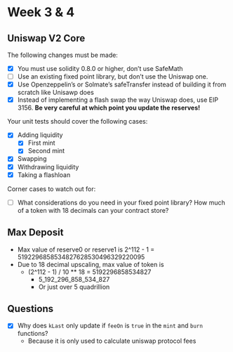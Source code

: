 # Week 3 & 4

## Uniswap V2 Core

The following changes must be made:
- [x] You must use solidity 0.8.0 or higher, don’t use SafeMath
- [ ] Use an existing fixed point library, but don’t use the Uniswap one.
- [x] Use Openzeppelin’s or Solmate’s safeTransfer instead of building it from scratch like Unisawp does
- [x] Instead of implementing a flash swap the way Uniswap does, use EIP 3156. **Be very careful at which point you update the reserves!**

Your unit tests should cover the following cases:
- [x] Adding liquidity
  - [x] First mint
  - [x] Second mint
- [x] Swapping
- [x] Withdrawing liquidity
- [x] Taking a flashloan

Corner cases to watch out for:
- [ ] What considerations do you need in your fixed point library? How much of a token with 18 decimals can your contract store?

## Max Deposit

- Max value of reserve0 or reserve1 is 2^112 - 1 = 5192296858534827628530496329220095
- Due to 18 decimal upscaling, max value of token is 
  - (2^112 - 1) / 10 ** 18 = 5192296858534827
    - 5_192_296_858_534_827
    - Or just over 5 quadrillion

## Questions

- [x] Why does `kLast` only update if `feeOn` is `true` in the `mint` and `burn` functions?
  - Because it is only used to calculate uniswap protocol fees
